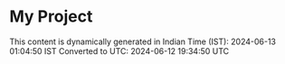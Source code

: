 # My Project

This content is dynamically generated in Indian Time (IST): 2024-06-13 01:04:50 IST
Converted to UTC: 2024-06-12 19:34:50 UTC

